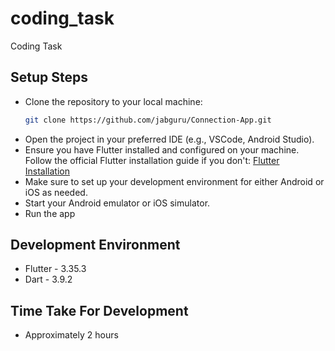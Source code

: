 # coding_task

Coding Task

## Setup Steps
- Clone the repository to your local machine:
  ```bash
  git clone https://github.com/jabguru/Connection-App.git
  ```
- Open the project in your preferred IDE (e.g., VSCode, Android Studio).
- Ensure you have Flutter installed and configured on your machine. Follow the official Flutter installation guide if you don't: [Flutter Installation](https://docs.flutter.dev/get-started/install)
- Make sure to set up your development environment for either Android or iOS as needed.
- Start your Android emulator or iOS simulator.
- Run the app

## Development Environment
- Flutter - 3.35.3
- Dart - 3.9.2


## Time Take For Development
- Approximately 2 hours

